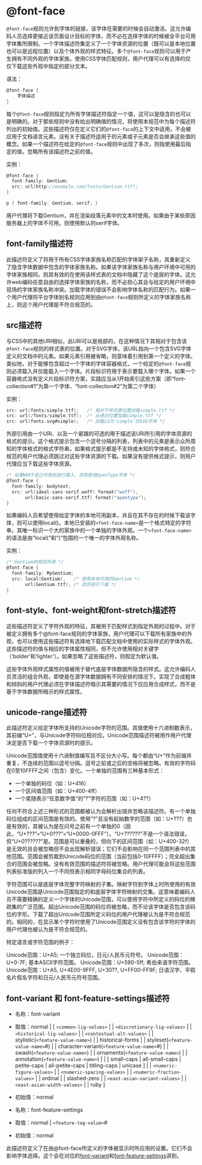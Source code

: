 @font-face
========

`@font-face`规则允许到字体的链接，该字体在需要的时候会自动激活。这允许编码人员选择更接近该页面设计目标的字体，而不必在选择字体的时候被全平台可用字体集所限制。一个字体描述符集定义了一个字体资源的位置（既可以是本地位置也可以是远程位置）以及个体外观的样式特征。多个`@font-face`规则可以用于产生拥有不同外观的字体家族。使用CSS字体匹配规则，用户代理可以有选择的仅仅下载这些外观中指定的部分文本。

语法：

```c
@font-face {
	字体描述
}
```

每个`@font-face`规则指定为所有字体描述符指定一个值，这可以是隐含的也可以是明确的。对于那些规则中没有给出明确值的情况，将使用本规范中为每个描述符列出的初始值。这些描述符仅在定义它们的`@font-face`的上下文中适用，不会被应用于文档语言元素。没有关于描述符适用于的元素或子元素是否会继承这些值的概念。如果一个描述符在给定的`@font-face`规则中出现了多次，则指使用最后指定的值，忽略所有该描述符之前的值。

实例：

```c
@font-face {
  font-family: Gentium;
  src: url(http://example.com/fonts/Gentium.ttf);
}

p { font-family: Gentium, serif; }
```

用户代理将下载Gentium，并在渲染段落元素中的文本时使用。如果由于某些原因服务器上的字体不可用，则使用默认的serif字体。

## font-family描述符

此描述符定义了将用于所有CSS字体家族名称匹配的字体架子名称，其重新定义了隐含字体数据中包含的字体家族名称。如果该字体家族名称与用户环境中可用的字体家族相同，则其有效的在使用该样式表的文档中隐藏了这个底层的字体。这允许web编码任意自由的选择字体家族的名称，而不必担心其会与给定的用户环境中现场的字体家族名称冲突。加载字体的错误不会影响字体名称的匹配行为。如果一个用户代理将平台字体别名规则应用到由`@font-face`规则所定义的字体家族名称上，则这个用户代理是不符合规范的。

## src描述符

与CSS中的其他URI相似，此URI可以是局部的，在这种情况下其相对于包含该`@font-face`规则的样式表的位置。对于SVG字体，该URL指向一个包含SVG字体定义的文档中的元素。如果元素引用被省略，则意味着引用到第一个定义的字体。类似地，对于能够包含超过一个字体的字体容器格式，一个给定的`@font-face`规则必须载入并仅能载入一个字体。片段标识符用于表示要载入哪个字体。如果一个容器格式没有定义片段标识符方案，实践应当从1开始索引这些方案（即“font-collection#1”为第一个字体、“font-collection#2”为第二个字体）

实例：

```c
src: url(fonts/simple.ttf);   /* 相对于样式表位置加载simple.ttf */
src: url(/fonts/simple.ttf);  /* 从绝对位置加载simple.ttf */
src: url(fonts.svg#simple);   /* 加载id为‘simple’的SVG字体 */
```

外部引用由一个URI、以及一个紧跟的可选的用于描述该URI所引用的字体资源的格式的提示。这个格式提示包含一个逗号分隔的列表，列表中的元素是表示众所周知的字体格式的格式字符串。如果格式提示都是不支持或未知的字体格式，则符合规范的用户代理必须跳过对这些字体资源的下载。如果没有提供格式提示，则用户代理应当下载这些字体资源。

```c
/* 如果WOFF自己可用则进行载入，否则使用OpenType字体 */
@font-face {
  font-family: bodytext;
  src: url(ideal-sans-serif.woff) format("woff"),
       url(basic-sans-serif.ttf) format("opentype");
}
```

如果编码人员希望使用给定字体的本地可用副本，并且在其不存在的时候下载该字体，则可以使用local()。本地已安装的`<font-face-name>`是一个格式特定的字符串，其唯一标识一个大的家族中的一个单独的字体外观。一个`<font-face-name>`的语法是由“local(”和“)”包围的一个唯一的字体外观名称。

实例：

```c
/* Gentium的规则外观 */
@font-face {
  font-family: MyGentium;
  src: local(Gentium),   /* 使用本地可用的Gentium */
       url(Gentium.ttf); /* 否则进行下载 */
}
```

## font-style、font-weight和font-stretch描述符

这些描述符定义了字符外观的特征，其被用于匹配样式到指定外观的过程中。对于被定义拥有多个@font-face规则的字体家族，用户代理可以下载所有家族中的外观，也可以使用这些描述符有选择地下载匹配文档中使用的实际样式的字体外观。这些描述符的值与相应的字体属性相同，但不允许使用相对关键字（‘bolder’和‘lighter’）。如果忽略了这些描述符，则假定为默认值。

这些字体外观样式属性的值被用于替代底层字体数据所隐含的样式。这允许编码人员灵活的组合外观，即使是在源字体数据拥有不同安排的情况下。实现了合成粗体和倾斜的用户代理必须在字体描述符暗示其需要的情况下仅应用合成样式，而不是基于字体数据所暗示的样式属性。

## unicode-range描述符

此描述符定义给定字体所支持的Unicode字符的范围。其值<urange>使用十六进制数表示，其前缀“U+”，与Unicode字符码位相对应。Unicode范围描述符被用作用户代理决定是否下载一个字体资源时的提示。

Unicode范围值使用十六进制值编写且不区分大小写。每个都由“U+”作为前缀并重复，不连续的范围以逗号分隔。逗号之前或之后的空格将被忽略。有效的字符码在0至10FFFF之间（包含）变化。一个单独的范围有三种基本形式：

 - 一个单独的码位（如：U+416）
 - 一个区间值范围（如：U+400-4ff）
 - 一个尾随表示“任意数字值”的“?”字符的范围（如：U+4??）

任何不符合上述三种形式的范围都被认为会解析出错并忽略该描述符。有一个单独码位组成的区间范围是有效的。使用“?”且没有起始数字的范围（如：U+???）也是有效的，其被认为是在问号之前有一个单独的0（因此，“U+???”=“U+0???”=“U+0000-0FFF”）。“U+??????”不是一个语法错误，但“U+0??????”是。范围是可以重叠的，但向下的区间范围（如：U+400-32f）是无效的且会被忽略但不会出现解析错误；它们不会影响在同一个范围列表中的其他范围。范围会被剪裁到Unicode码位的范围（当前包括0-10FFFF）；完全超出集合的范围会被忽略。没有有效范围的描述符将被忽略。用户代理可能会将这些范围列表标准版的列入一个不同但表示相同字母码位集合的列表。

字符范围可以是底层字体完整字符映射的子集。映射字符到字体上时所使用的有效Unicode范围是Unicode范围指定的和底层字体字符映射的交集。这意味着编码人员不需要精确的定义一个字体的Unicode范围，可以使用字符中所定义的码位的稀疏集的广泛范围。超出Unicode范围的码位将被忽略，而不论该字体是否包含该码位的字形。下载了超出Unicode范围所定义码位的用户代理被认为是不符合规范的。相同的，在显示某个字符时使用了Unicode范围定义没有包含该字符的字体的用户代理也被认为是不符合规范的。

特定语言或字符范围的例子：

Unicode范围：U+A5;
	一个独立码位，日元/人民币元符号。
Unicode范围：U+0-7F;
	基本ASCII字符范围。
Unicode范围：U+590-5ff;
	希伯来语字符范围。
Unicode范围：U+A5, U+4E00-9FFF, U+30??, U+FF00-FF9F;
	日语汉字、平假名片假名字符和日元/人民币元符号范围。

## font-variant 和 font-feature-settings描述符

 - 名称：font-variant
 - 取值：normal | [ `<common-lig-values>` | | `<discretionary-lig-values>` | | `<historical-lig-values>` | | `<contextual-alt-values>` | | stylistic(`<feature-value-name>`) | | historical-forms | | styleset(`<feature-value-name>`#) | | character-variant(`<feature-value-name>`#) | | swash(`<feature-value-name>`) | | ornaments(`<feature-value-name>`) | | annotation(`<feature-value-name>`) | | [ small-caps | all-small-caps | petite-caps | all-petite-caps | titling-caps | unicase ] | | `<numeric-figure-values>` | | `<numeric-spacing-values>` | | `<numeric-fraction-values>` | | ordinal | | slashed-zero | | `<east-asian-variant-values>` | | `<east-asian-width-values>` | | ruby ]
 - 初始值：normal


 - 名称：font-feature-settings
 -  取值：normal | `<feature-tag-value>`#
 - 初始值：normal

此描述符定义了在由@font-face所定义的字体被显示时所应用的设置。它们不会影响字体选择。这个会在对应的[font-variant](https://github.com/cookfront/learn-note/blob/master/CSS/font/font-variant.md)和[font-feature-settings](https://github.com/cookfront/learn-note/blob/master/CSS/font/font-feature-settings.md)讲到。



